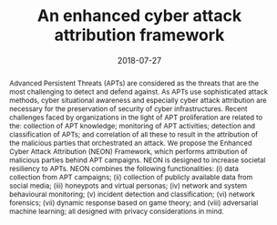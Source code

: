 ---
title: "An enhanced cyber attack attribution framework"
abstract: "Advanced Persistent Threats (APTs) are considered as the threats that are the most challenging to detect and defend against. As APTs use sophisticated attack methods, cyber situational awareness and especially cyber attack attribution are necessary for the preservation of security of cyber infrastructures. Recent challenges faced by organizations in the light of APT proliferation are related to the: collection of APT knowledge; monitoring of APT activities; detection and classification of APTs; and correlation of all these to result in the attribution of the malicious parties that orchestrated an attack. We propose the Enhanced Cyber Attack Attribution (NEON) Framework, which performs attribution of malicious parties behind APT campaigns. NEON is designed to increase societal resiliency to APTs. NEON combines the following functionalities: (i) data collection from APT campaigns; (ii) collection of publicly available data from social media; (iii) honeypots and virtual personas; (iv) network and system behavioural monitoring; (v) incident detection and classification; (vi) network forensics; (vii) dynamic response based on game theory; and (viii) adversarial machine learning; all designed with privacy considerations in mind."
collection: publications
permalink: /publication/pitropakis2018enhanced
date: 2018-07-27
venue: '2010 International Conference on Mobile Lightweight Wireless Systems'
paperurl: '/files/pdf/papers/pitropakis2018enhanced.pdf'
slidesurl: '/files/pdf/slides/pitropakis2018enhanced-slides.pdf'
link: 'https://doi.org/10.1007/978-3-319-98385-1_15'
citation: 'Nikolaos Pitropakis, Emmanouil Panaousis, Alkiviadis Giannakoulias, George Kalpakis, Rodrigo Diaz Rodriguez, Panayiotis Sarigiannidis (2009). 
  &quot;An enhanced cyber attack attribution framework.&quot;
  <i>2018 International Conference on Trust, Privacy & Security in Digital Business (TrustBus 2018)</i>.
  <span style="color:#2979ab;">(CORE2018 Ranking: B)</span>'
---